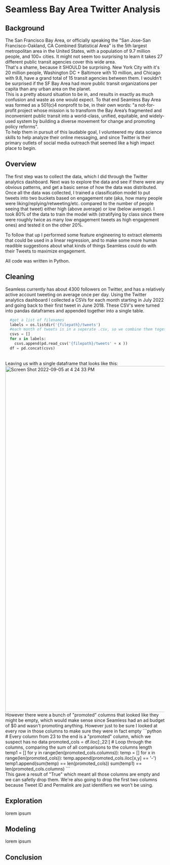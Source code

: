 <h1>Seamless Bay Area Twitter Analysis</h1>

<h2> Background </h2>

The San Francisco Bay Area, or officially speaking the "San Jose-San Francisco-Oakland, CA Combined Statistical Area" is the 5th largest metropolitan area in the United States, with a population of 9.7 million people, and 100+ cities. It might not seem too surprising to learn it takes 27 different public transit agencies cover this wide area.
<br>
That's a shame, because it SHOULD be surprising. New York City with it's 20 million people, Washington DC + Baltimore with 10 million, and Chicago with 9.8, have a grand total of 15 transit agencies between them. I wouldn't be surprised if the SF Bay Area had more public transit organizations per capita than any urban area on the planet.
<br>
This is a pretty absurd situation to be in, and results in exactly as much confusion and waste as one would expect. To that end Seamless Bay Area was formed as a 501(c)4 nonprofit to be, in their own words: "a not-for-profit project whose mission is to transform the Bay Area’s fragmented and inconvenient public transit into a world-class, unified, equitable, and widely-used system by building a diverse movement for change and promoting policy reforms".
<br>
To help them in pursuit of this laudable goal, I volunteered my data science skills to help analyze their online messaging, and since Twitter is their primary outlets of social media outreach that seemed like a high impact place to begin.

<h2> Overview </h2>

The first step was to collect the data, which I did through the Twitter analytics dashboard. Next was to explore the data and see if there were any obvious patterns, and get a basic sense of how the data was distributed. Once all the data was collected, I trained a classification model to put tweets into two buckets based on engagement rate (aka, how many people were liking/replying/retweeting/etc. compared to the number of people seeing that tweet) either high (above average) or low (below average). I took 80% of the data to train the model with (stratifying by class since there were roughly twice as many low engagement tweets as high engagement ones) and tested it on the other 20%.

To follow that up I performed some feature engineering to extract elements that could be used in a linear regression, and to make some more human readible suggestions about what kinds of things Seamless could do with their Tweets to maximize engagement.

All code was written in Python.

<h2> Cleaning </h2>

Seamless currently has about 4300 followers on Twitter, and has a relatively active account tweeting on average once per day. Using the Twitter analytics dashboard I collected a CSVs for each month starting in July 2022 and going back to their first tweet in June 2018. These CSV's were turned into pandas dataframes and appended together into a single table.
```python
  #get a list of filenames
  labels = os.listdir('{filepath}/tweets')
  #each month of tweets is in a seperate .csv, so we combine them together
  csvs = []
  for x in labels:
    csvs.append(pd.read_csv('{filepath}/tweets' + x ))
  df = pd.concat(csvs)
```
<br>
Leaving us with a single dataframe that looks like this:
<img width="1090" alt="Screen Shot 2022-09-05 at 4 24 33 PM" src="https://user-images.githubusercontent.com/13599213/188520182-de446499-6409-4eb2-a57c-c45a981770bf.png">
<br>
However there were a bunch of "promoted" columns that looked like they might be empty, which would make sense since Seamless had an ad budget of $0 and wasn't promoting anything. However just to be sure I looked at every row in those columns to make sure they were in fact empty
```python
  # Every column from 23 to the end is a "promoted" column, which we suspect has no data
  promoted_cols = df.iloc[:,22:]
  # Loop through the columns, comparing the sum of all comparisons to the columns length
  temp1 = []
  for y in range(len(promoted_cols.columns)):
      temp = []
      for x in range(len(promoted_cols)):
          temp.append(promoted_cols.iloc[x,y] == '-')
      temp1.append(sum(temp) == len(promoted_cols))
  sum(temp1) == len(promoted_cols.columns)
```
<br>
This gave a result of "True" which meant all those columns are empty and we can safetly drop them. We're also going to drop the first two columns because Tweet ID and Permalink are just identifiers we won't be using.

<h2> Exploration </h2>

lorem ipsum

<h2> Modeling </h2>

lorem ipsum

<h2> Conclusion </h2>

